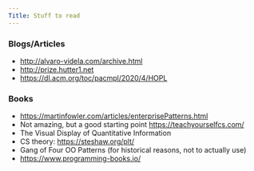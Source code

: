 ```yaml
---
Title: Stuff to read
---
```


### Blogs/Articles

* <http://alvaro-videla.com/archive.html>
* <http://prize.hutter1.net>
* <https://dl.acm.org/toc/pacmpl/2020/4/HOPL>

### Books

* <https://martinfowler.com/articles/enterprisePatterns.html>
* Not amazing, but a good starting point <https://teachyourselfcs.com/>
* The Visual Display of Quantitative Information
* CS theory: <https://steshaw.org/plt/>
* Gang of Four OO Patterns (for historical reasons, not to actually use)
* <https://www.programming-books.io/>

